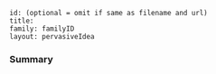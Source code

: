 ````
id: (optional = omit if same as filename and url)
title: 
family: familyID
layout: pervasiveIdea
````

### Summary
